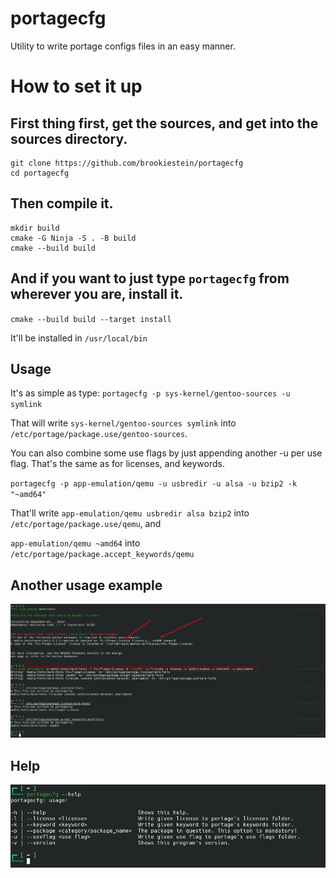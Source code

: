 # portagecfg
Utility to write portage configs files in an easy manner.

# How to set it up
## First thing first, get the sources, and get into the sources directory.

```
git clone https://github.com/brookiestein/portagecfg
cd portagecfg
```

## Then compile it.
```
mkdir build
cmake -G Ninja -S . -B build
cmake --build build
```

## And if you want to just type `portagecfg` from wherever you are, install it.

`cmake --build build --target install`

It'll be installed in `/usr/local/bin`

## Usage
It's as simple as type: `portagecfg -p sys-kernel/gentoo-sources -u symlink`

That will write `sys-kernel/gentoo-sources symlink` into `/etc/portage/package.use/gentoo-sources`.

You can also combine some use flags by just appending another -u per use flag. That's the same as for licenses, and keywords.

`portagecfg -p app-emulation/qemu -u usbredir -u alsa -u bzip2 -k "~amd64"`

That'll write `app-emulation/qemu usbredir alsa bzip2` into `/etc/portage/package.use/qemu`, and

`app-emulation/qemu ~amd64` into `/etc/portage/package.accept_keywords/qemu`

## Another usage example
![Usage example](screenshots/usage-example.png)

## Help
![Help](screenshots/help.png)
